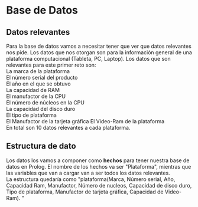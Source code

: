 # **Base de Datos**
## Datos relevantes
Para la base de datos vamos a necesitar tener que ver que datos relevantes nos pide. Los datos que nos otorgan son para la información general de una plataforma computacional (Tableta, PC, Laptop). Los datos que son relevantes para este primer reto son:  
La marca de la plataforma  
El número serial del producto  
El año en el que se obtuvo  
La capacidad de RAM  
El manufactor de la CPU  
El número de núcleos en la CPU  
La capacidad del disco duro  
El tipo de plataforma  
El Manufactor de la tarjeta gráfica
El Video-Ram de la plataforma  
En total son 10 datos relevantes a cada plataforma.
## Estructura de dato
Los datos los vamos a componer como **hechos** para tener nuestra base de datos en Prolog.
El nombre de los hechos va ser "Plataforma", mientras que las variables que van a cargar van a ser todos los datos relevantes.  
La estructura quedaría como "plataforma(Marca, Número serial, Año, Capacidad Ram, Manufactor, Número de nucleos, Capacidad de disco duro, Tipo de plataforma, Manufactor de tarjeta gráfica, Capacidad de Video-Ram). "

